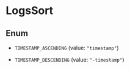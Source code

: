 

# LogsSort

## Enum


* `TIMESTAMP_ASCENDING` (value: `"timestamp"`)

* `TIMESTAMP_DESCENDING` (value: `"-timestamp"`)



